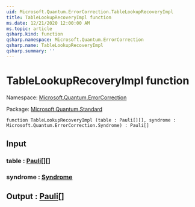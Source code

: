 ```yaml
---
uid: Microsoft.Quantum.ErrorCorrection.TableLookupRecoveryImpl
title: TableLookupRecoveryImpl function
ms.date: 12/21/2020 12:00:00 AM
ms.topic: article
qsharp.kind: function
qsharp.namespace: Microsoft.Quantum.ErrorCorrection
qsharp.name: TableLookupRecoveryImpl
qsharp.summary: ''
---
```


# TableLookupRecoveryImpl function

Namespace: [Microsoft.Quantum.ErrorCorrection](xref:Microsoft.Quantum.ErrorCorrection)

Package: [Microsoft.Quantum.Standard](https://nuget.org/packages/Microsoft.Quantum.Standard)




```qsharp
function TableLookupRecoveryImpl (table : Pauli[][], syndrome : Microsoft.Quantum.ErrorCorrection.Syndrome) : Pauli[]
```


## Input

### table : [Pauli](xref:microsoft.quantum.lang-ref.pauli)[][]




### syndrome : [Syndrome](xref:Microsoft.Quantum.ErrorCorrection.Syndrome)





## Output : [Pauli](xref:microsoft.quantum.lang-ref.pauli)[]

